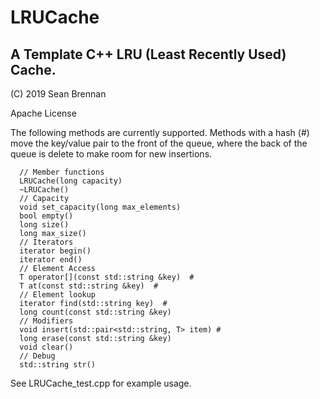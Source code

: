 # LRUCache
## A Template C++ LRU (Least Recently Used) Cache.

(C) 2019 Sean Brennan

Apache License

The following methods are currently supported.  Methods with a hash (#) move the key/value pair
to the front of the queue, where the back of the queue is delete to make room for new
insertions.
```
  // Member functions
  LRUCache(long capacity)
  ~LRUCache()
  // Capacity
  void set_capacity(long max_elements)
  bool empty()
  long size()
  long max_size()
  // Iterators
  iterator begin()
  iterator end()
  // Element Access
  T operator[](const std::string &key)  #
  T at(const std::string &key)  #
  // Element lookup
  iterator find(std::string key)  #
  long count(const std::string &key)
  // Modifiers
  void insert(std::pair<std::string, T> item) #
  long erase(const std::string &key)
  void clear()
  // Debug
  std::string str()
```
See LRUCache_test.cpp for example usage.  
